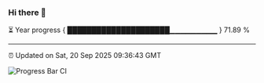 ### Hi there 👋

⏳ Year progress { █████████████████████▁▁▁▁▁▁▁▁▁ } 71.89 %

---

⏰ Updated on Sat, 20 Sep 2025 09:36:43 GMT

![Progress Bar CI](https://github.com/IshwaranRudhara/GIT-ACTION/workflows/Progress%20Bar%20CI/badge.svg)
